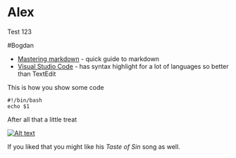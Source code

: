 # Alex

Test 123

#Bogdan
* [Mastering markdown](https://guides.github.com/features/mastering-markdown/) - quick guide to markdown
* [Visual Studio Code](https://code.visualstudio.com/) - has syntax highlight for a lot of languages so better than TextEdit

This is how you show some code

```
#!/bin/bash
echo $1
```

After all that a little treat

[![Alt text](https://img.youtube.com/vi/X_BeUZmkWM8/0.jpg)](https://www.youtube.com/watch?v=X_BeUZmkWM8)

If you liked that you might like his *Taste of Sin* song as well.